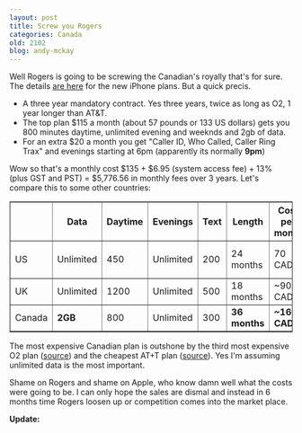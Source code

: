 ```yaml
---
layout: post
title: Screw you Rogers
categories: Canada
old: 2102
blog: andy-mckay
---
```

<p>
Well Rogers is going to be screwing the Canadian's royally that's for sure. The details <a href="http://micro.newswire.ca/release.cgi?rkey=1606278442&view=5804-0&Start=0">are here</a> for the new iPhone plans. But a quick precis.</p>
<p>
<ul>
<li>A three year mandatory contract. Yes three years, twice as long as O2, 1 year longer than AT&T.</li>
<li>The top plan $115 a month (about 57 pounds or 133 US dollars) gets you 800 minutes daytime, unlimited evening and weeknds and 2gb of data.</li>
<li>For an extra $20 a month you get "Caller ID, Who Called, Caller Ring Trax" and evenings starting at 6pm (apparently its normally <b>9pm</b>)</li>
</ul>
<p>Wow so that's a monthly cost $135 + $6.95 (system access fee) + 13% (plus GST and PST) = $5,776.56 in monthly fees over 3 years. Let's compare this to some other countries:</p>
<table border="1">
<tr>
<th></th>
<th>Data</th>
<th>Daytime</th>
<th>Evenings</th>
<th>Text</th>
<th>Length</th>
<th>Cost per month</th>
<th>Handset cost</th>
</tr>
<tr>
<td>US</td>
<td>Unlimited</td>
<td>450</td>
<td>Unlimited</td>
<td>200</td>
<td>24 months</td>
<td>70 CAD</td>
<td>200 CAD + 36 CAD</td>
</tr>
<tr>
<td>UK</td>
<td>Unlimited</td>
<td>1200</td>
<td>Unlimited</td>
<td>500</td>
<td>18 months</td>
<td>~90 CAD</td>
<td>Free</td>
</tr>
<tr>
<td>Canada</td>
<td><b>2GB</b></td>
<td>800</td>
<td>Unlimited</td>
<td>300</td>
<td><b>36 months</b></td>
<td><b>~160 CAD</b></td>
<td>199 CAD</td>
</tr>
</table>
<p>The most expensive Canadian plan is outshone by the third most expensive O2 plan (<a href="http://www.o2.co.uk/iphone/paymonthly">source</a>) and the cheapest AT+T plan (<a href="http://www.iphonehacks.com/2008/06/iphone-3g-att.html">source</a>). Yes I'm assuming unlimited data is the most important.</p>
<p>Shame on Rogers and shame on Apple, who know damn well what the costs were going to be. I can only hope the sales are dismal and instead in 6 months time Rogers loosen up or competition comes into the market place.</p> 
<p><b>Update:</b> <a href="http://fuckyourogers.com/>This site says it all</a>.</p>